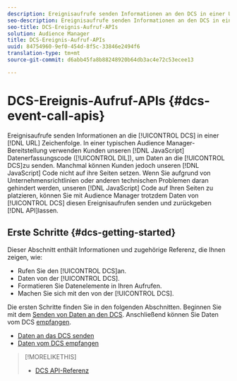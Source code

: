 ```yaml
---
description: Ereignisaufrufe senden Informationen an den DCS in einer URL-Zeichenfolge. In einer typischen Audience Manager-Bereitstellung verwenden Kunden unseren JavaScript-Datenerfassungscode (DIL), um Daten an den DCS zu senden. Manchmal können Kunden jedoch unseren JavaScript-Code nicht auf ihre Seiten setzen. Wenn Sie aufgrund von Unternehmensrichtlinien oder anderen technischen Problemen keinen JavaScript-Code auf Ihren Seiten platzieren können, können Sie mit Audience Manager trotzdem Daten von DCS mit diesen Ereignisaufruf-APIs senden und zurückgeben.
seo-description: Ereignisaufrufe senden Informationen an den DCS in einer URL-Zeichenfolge. In einer typischen Audience Manager-Bereitstellung verwenden Kunden unseren JavaScript-Datenerfassungscode (DIL), um Daten an den DCS zu senden. Manchmal können Kunden jedoch unseren JavaScript-Code nicht auf ihre Seiten setzen. Wenn Sie aufgrund von Unternehmensrichtlinien oder anderen technischen Problemen keinen JavaScript-Code auf Ihren Seiten platzieren können, können Sie mit Audience Manager trotzdem Daten von DCS mit diesen Ereignisaufruf-APIs senden und zurückgeben.
seo-title: DCS-Ereignis-Aufruf-APIs
solution: Audience Manager
title: DCS-Ereignis-Aufruf-APIs
uuid: 84754960-9ef0-454d-8f5c-33846e2494f6
translation-type: tm+mt
source-git-commit: d6abb45fa8b88248920b64db3ac4e72c53ecee13

---
```



# DCS-Ereignis-Aufruf-APIs {#dcs-event-call-apis}

Ereignisaufrufe senden Informationen an die [!UICONTROL DCS] in einer [!DNL URL] Zeichenfolge. In einer typischen Audience Manager-Bereitstellung verwenden Kunden unseren [!DNL JavaScript] Datenerfassungscode ([!UICONTROL DIL]), um Daten an die [!UICONTROL DCS]zu senden. Manchmal können Kunden jedoch unseren [!DNL JavaScript] Code nicht auf ihre Seiten setzen. Wenn Sie aufgrund von Unternehmensrichtlinien oder anderen technischen Problemen daran gehindert werden, unseren [!DNL JavaScript] Code auf Ihren Seiten zu platzieren, können Sie mit Audience Manager trotzdem Daten von [!UICONTROL DCS] diesen Ereignisaufrufen senden und zurückgeben [!DNL API]lassen.

## Erste Schritte {#dcs-getting-started}

Dieser Abschnitt enthält Informationen und zugehörige Referenz, die Ihnen zeigen, wie:

* Rufen Sie den [!UICONTROL DCS]an.
* Daten von der [!UICONTROL DCS].
* Formatieren Sie Datenelemente in Ihren Aufrufen.
* Machen Sie sich mit den von der [!UICONTROL DCS].

Die ersten Schritte finden Sie in den folgenden Abschnitten. Beginnen Sie mit dem [Senden von Daten an den DCS](../../../api/dcs-intro/dcs-event-calls/dcs-url-send.md). Anschließend können Sie Daten vom DCS [empfangen](../../../api/dcs-intro/dcs-event-calls/dcs-url-receive.md).

* [Daten an das DCS senden](dcs-url-send.md)
* [Daten vom DCS empfangen](dcs-url-receive.md)

>[!MORELIKETHIS]
>
>* [DCS API-Referenz](../../../api/dcs-intro/dcs-api-reference/dcs-api-methods.md)

